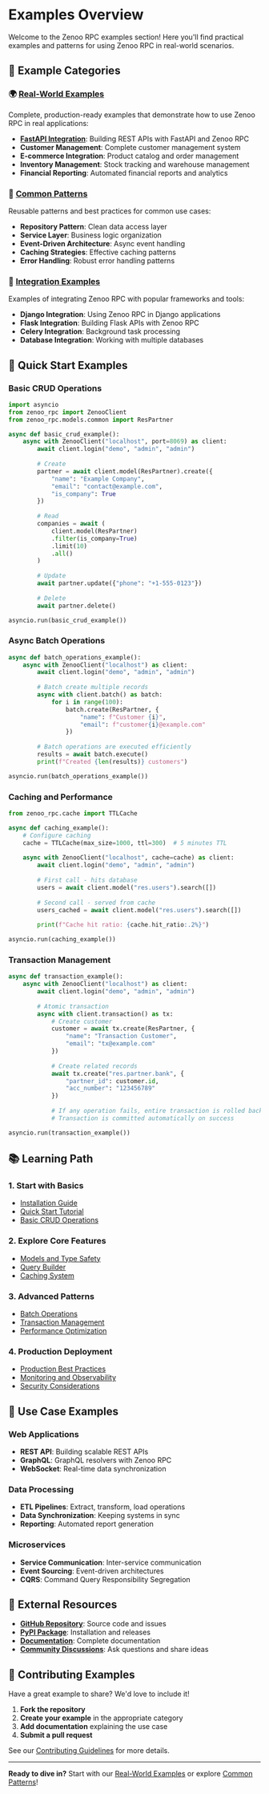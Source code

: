 # Examples Overview

Welcome to the Zenoo RPC examples section! Here you'll find practical examples and patterns for using Zenoo RPC in real-world scenarios.

## 📁 Example Categories

### 🌍 [Real-World Examples](real-world/index.md)

Complete, production-ready examples that demonstrate how to use Zenoo RPC in real applications:

- **[FastAPI Integration](real-world/fastapi-integration.md)**: Building REST APIs with FastAPI and Zenoo RPC
- **Customer Management**: Complete customer management system
- **E-commerce Integration**: Product catalog and order management
- **Inventory Management**: Stock tracking and warehouse management
- **Financial Reporting**: Automated financial reports and analytics

### 🔧 [Common Patterns](patterns/index.md)

Reusable patterns and best practices for common use cases:

- **Repository Pattern**: Clean data access layer
- **Service Layer**: Business logic organization
- **Event-Driven Architecture**: Async event handling
- **Caching Strategies**: Effective caching patterns
- **Error Handling**: Robust error handling patterns

### 🔌 [Integration Examples](integrations/index.md)

Examples of integrating Zenoo RPC with popular frameworks and tools:

- **Django Integration**: Using Zenoo RPC in Django applications
- **Flask Integration**: Building Flask APIs with Zenoo RPC
- **Celery Integration**: Background task processing
- **Database Integration**: Working with multiple databases

## 🚀 Quick Start Examples

### Basic CRUD Operations

```python
import asyncio
from zenoo_rpc import ZenooClient
from zenoo_rpc.models.common import ResPartner

async def basic_crud_example():
    async with ZenooClient("localhost", port=8069) as client:
        await client.login("demo", "admin", "admin")
        
        # Create
        partner = await client.model(ResPartner).create({
            "name": "Example Company",
            "email": "contact@example.com",
            "is_company": True
        })
        
        # Read
        companies = await (
            client.model(ResPartner)
            .filter(is_company=True)
            .limit(10)
            .all()
        )
        
        # Update
        await partner.update({"phone": "+1-555-0123"})
        
        # Delete
        await partner.delete()

asyncio.run(basic_crud_example())
```

### Async Batch Operations

```python
async def batch_operations_example():
    async with ZenooClient("localhost") as client:
        await client.login("demo", "admin", "admin")
        
        # Batch create multiple records
        async with client.batch() as batch:
            for i in range(100):
                batch.create(ResPartner, {
                    "name": f"Customer {i}",
                    "email": f"customer{i}@example.com"
                })
        
        # Batch operations are executed efficiently
        results = await batch.execute()
        print(f"Created {len(results)} customers")

asyncio.run(batch_operations_example())
```

### Caching and Performance

```python
from zenoo_rpc.cache import TTLCache

async def caching_example():
    # Configure caching
    cache = TTLCache(max_size=1000, ttl=300)  # 5 minutes TTL
    
    async with ZenooClient("localhost", cache=cache) as client:
        await client.login("demo", "admin", "admin")
        
        # First call - hits database
        users = await client.model("res.users").search([])
        
        # Second call - served from cache
        users_cached = await client.model("res.users").search([])
        
        print(f"Cache hit ratio: {cache.hit_ratio:.2%}")

asyncio.run(caching_example())
```

### Transaction Management

```python
async def transaction_example():
    async with ZenooClient("localhost") as client:
        await client.login("demo", "admin", "admin")
        
        # Atomic transaction
        async with client.transaction() as tx:
            # Create customer
            customer = await tx.create(ResPartner, {
                "name": "Transaction Customer",
                "email": "tx@example.com"
            })
            
            # Create related records
            await tx.create("res.partner.bank", {
                "partner_id": customer.id,
                "acc_number": "123456789"
            })
            
            # If any operation fails, entire transaction is rolled back
            # Transaction is committed automatically on success

asyncio.run(transaction_example())
```

## 📚 Learning Path

### 1. **Start with Basics**
   - [Installation Guide](../getting-started/installation.md)
   - [Quick Start Tutorial](../getting-started/quickstart.md)
   - [Basic CRUD Operations](../tutorials/basic-crud.md)

### 2. **Explore Core Features**
   - [Models and Type Safety](../user-guide/models.md)
   - [Query Builder](../user-guide/queries.md)
   - [Caching System](../user-guide/caching.md)

### 3. **Advanced Patterns**
   - [Batch Operations](../user-guide/batch-operations.md)
   - [Transaction Management](../user-guide/transactions.md)
   - [Performance Optimization](../tutorials/performance-optimization.md)

### 4. **Production Deployment**
   - [Production Best Practices](../tutorials/production-deployment.md)
   - [Monitoring and Observability](../troubleshooting/monitoring.md)
   - [Security Considerations](../advanced/security.md)

## 🎯 Use Case Examples

### Web Applications
- **REST API**: Building scalable REST APIs
- **GraphQL**: GraphQL resolvers with Zenoo RPC
- **WebSocket**: Real-time data synchronization

### Data Processing
- **ETL Pipelines**: Extract, transform, load operations
- **Data Synchronization**: Keeping systems in sync
- **Reporting**: Automated report generation

### Microservices
- **Service Communication**: Inter-service communication
- **Event Sourcing**: Event-driven architectures
- **CQRS**: Command Query Responsibility Segregation

## 🔗 External Resources

- **[GitHub Repository](https://github.com/tuanle96/zenoo-rpc)**: Source code and issues
- **[PyPI Package](https://pypi.org/project/zenoo-rpc/)**: Installation and releases
- **[Documentation](https://zenoo-rpc.readthedocs.io)**: Complete documentation
- **[Community Discussions](https://github.com/tuanle96/zenoo-rpc/discussions)**: Ask questions and share ideas

## 🤝 Contributing Examples

Have a great example to share? We'd love to include it!

1. **Fork the repository**
2. **Create your example** in the appropriate category
3. **Add documentation** explaining the use case
4. **Submit a pull request**

See our [Contributing Guidelines](../contributing/documentation.md) for more details.

---

**Ready to dive in?** Start with our [Real-World Examples](real-world/index.md) or explore [Common Patterns](patterns/index.md)!
